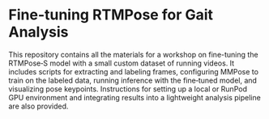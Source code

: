 # Fine-tuning RTMPose for Gait Analysis
This repository contains all the materials for a workshop on fine-tuning the RTMPose‑S model with a small custom dataset of running videos. It includes scripts for extracting and labeling frames, configuring MMPose to train on the labeled data, running inference with the fine‑tuned model, and visualizing pose keypoints. Instructions for setting up a local or RunPod GPU environment and integrating results into a lightweight analysis pipeline are also provided.
